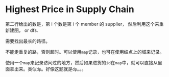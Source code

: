 # Highest Price in Supply Chain

第二行给出的数是，第 i 个数是第 i 个 member 的 supplier， 然后利用这个来重新建图， or dfs.

需要找出最长的路径。

不能走重复的路，否则超时。可以使用` map `记录，也可在使用结点上的域来记录。

使用一个` map `来记录访问过的地方，然后如果进货的` id `在` map `中，就可以直接从里面拿出来。类似` dp `。好像这题就是` dp `。。。